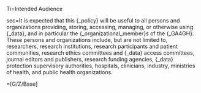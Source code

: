 Ti=Intended Audience

sec=It is expected that this {_policy} will be useful to all persons and organizations providing, storing, accessing, managing, or otherwise using {_data}, and in particular the {_organizational_member}s of the {_GA4GH}. These persons and organizations include, but are not limited to, researchers, research institutions, research participants and patient communities, research ethics committees and {_data} access committees, journal editors and publishers, research funding agencies, {_data} protection supervisory authorities, hospitals, clinicians, industry, ministries of health, and public health organizations.

=[G/Z/Base]

